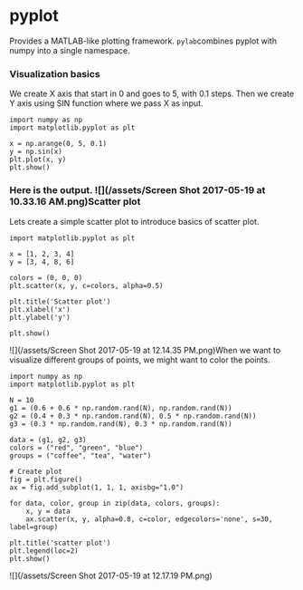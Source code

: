 # pyplot

Provides a MATLAB-like plotting framework. `pylab`combines pyplot with numpy into a single namespace.

### Visualization basics

We create X axis that start in 0 and goes to 5, with 0.1 steps. Then we create Y axis using SIN function where we pass X as input.

```
import numpy as np
import matplotlib.pyplot as plt

x = np.arange(0, 5, 0.1)
y = np.sin(x)
plt.plot(x, y)
plt.show()
```

### Here is the output. ![](/assets/Screen Shot 2017-05-19 at 10.33.16 AM.png)Scatter plot

Lets create a simple scatter plot to introduce basics of scatter plot.

```
import matplotlib.pyplot as plt

x = [1, 2, 3, 4]
y = [3, 4, 8, 6]

colors = (0, 0, 0)
plt.scatter(x, y, c=colors, alpha=0.5)

plt.title('Scatter plot')
plt.xlabel('x')
plt.ylabel('y')

plt.show()
```

![](/assets/Screen Shot 2017-05-19 at 12.14.35 PM.png)When we want to visualize different groups of points, we might want to color the points. 

```
import numpy as np
import matplotlib.pyplot as plt

N = 10
g1 = (0.6 + 0.6 * np.random.rand(N), np.random.rand(N))
g2 = (0.4 + 0.3 * np.random.rand(N), 0.5 * np.random.rand(N))
g3 = (0.3 * np.random.rand(N), 0.3 * np.random.rand(N))

data = (g1, g2, g3)
colors = ("red", "green", "blue")
groups = ("coffee", "tea", "water")

# Create plot
fig = plt.figure()
ax = fig.add_subplot(1, 1, 1, axisbg="1.0")

for data, color, group in zip(data, colors, groups):
    x, y = data
    ax.scatter(x, y, alpha=0.8, c=color, edgecolors='none', s=30, label=group)

plt.title('scatter plot')
plt.legend(loc=2)
plt.show()
```

![](/assets/Screen Shot 2017-05-19 at 12.17.19 PM.png)

